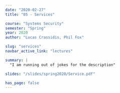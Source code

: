 ```yaml
---
date: "2020-02-27"
title: "05 - Services"

course: "Systems Security"
semester: "Spring"
year: 2020
author: "Lucas Crassidis, Phil Fox"

slug: "services"
navbar_active_link: "lectures"

summary: |
  "I am running out of jokes for the description"

slides: "/slides/spring2020/Service.pdf"

has_page: false
---
```

